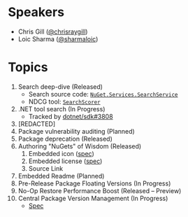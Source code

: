 # Speakers
* Chris Gill ([@chrisraygill](https://twitter.com/chrisraygill))
* Loic Sharma ([@sharmaloic](https://twitter.com/sharmaloic))

# Topics
1. Search deep-dive (Released)
    * Search source code: [`NuGet.Services.SearchService`](https://github.com/NuGet/NuGet.Services.Metadata/tree/master/src/NuGet.Services.SearchService)
    * NDCG tool: [`SearchScorer`](https://github.com/NuGet/Entropy/tree/master/SearchScorer)
1. .NET tool search (In Progress)
    * Tracked by [dotnet/sdk#3808](https://github.com/dotnet/sdk/issues/3808)
1. [REDACTED]
1. Package vulnerability auditing (Planned)
1. Package deprecation (Released)
1. Authoring "NuGets" of Wisdom (Released)
    1. Embedded icon ([spec](https://github.com/NuGet/Home/wiki/Packaging-Icon%2C-License-and-Documentation-within-the-nupkg))
    1. Embedded license ([spec](https://github.com/NuGet/Home/wiki/Packaging-Icon%2C-License-and-Documentation-within-the-nupkg))
    1. Source Link
1. Embedded Readme (Planned)
1. Pre-Release Package Floating Versions (In Progress)
1. No-Op Restore Performance Boost (Released – Preview)
1. Central Package Version Management (In Progress)
    * [Spec](https://github.com/NuGet/Home/wiki/Centrally-managing-NuGet-package-versions)



